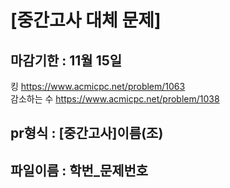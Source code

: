 <h1>[중간고사 대체 문제]</h1>
<h2>마감기한 : 11월 15일</h2>

킹 https://www.acmicpc.net/problem/1063</br>
감소하는 수 https://www.acmicpc.net/problem/1038

<h2>pr형식 : [중간고사]이름(조)</h2>
<h2>파일이름 : 학번_문제번호</h2>

